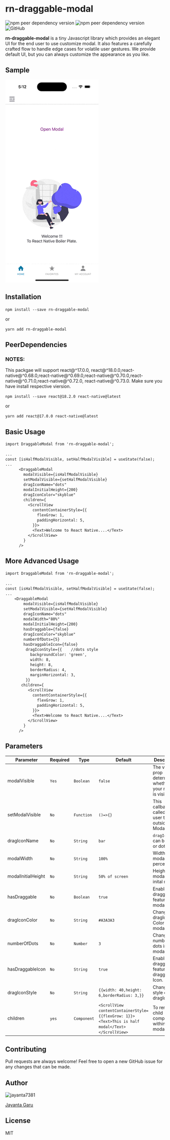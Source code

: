 # rn-draggable-modal

<img alt="npm peer dependency version" src="https://img.shields.io/npm/dependency-version/rn-draggable-modal/peer/react"> <img alt="npm peer dependency version" src="https://img.shields.io/npm/dependency-version/rn-draggable-modal/peer/react-native"> <img alt="GitHub" src="https://img.shields.io/github/license/jayanta-hub/rn-draggable-modal">

**rn-draggable-modal** is a tiny Javascript library which provides an elegant UI for the end user to use customize modal. It also features a carefully crafted flow to handle edge cases for volatile user gestures. We provide default UI, but you can always customize the appearance as you like.

## Sample

![Sample](./ios.gif)

## Installation

`npm install --save rn-draggable-modal`

or

`yarn add rn-draggable-modal`

## PeerDependencies

### NOTES:

This packgae will support react@^17.0.0, react@^18.0.0,react-native@^0.68.0,react-native@^0.69.0,react-native@^0.70.0,react-native@^0.71.0,react-native@^0.72.0, react-native@^0.73.0. Make sure you have install respective viersion.

`npm install --save react@18.2.0 react-native@latest`

or

`yarn add react@17.0.0 react-native@latest`

## Basic Usage

```
import DraggableModal from 'rn-draggable-modal';

...
const [isHalfModalVisible, setHalfModalVisible] = useState(false);
...
      <DraggableModal
        modalVisible={isHalfModalVisible}
        setModalVisible={setHalfModalVisible}
        dragIconName="dots"
        modalInitialHeight={200}
        dragIconColor="skyblue"
        children={
          <ScrollView
            contentContainerStyle={{
              flexGrow: 1,
              paddingHorizontal: 5,
            }}>
            <Text>Welcome to React Native....</Text>
          </ScrollView>
        }
      />
```

## More Advanced Usage

```
import DraggableModal from 'rn-draggable-modal';

...
const [isHalfModalVisible, setHalfModalVisible] = useState(false);
...
    <DraggableModal
        modalVisible={isHalfModalVisible}
        setModalVisible={setHalfModalVisible}
        dragIconName="dots"
        modalWidth="80%"
        modalInitialHeight={200}
        hasDraggable={false}
        dragIconColor="skyblue"
        numberOfDots={5}
        hasDraggableIcon={false}
         dragIconStyle={{    //dots style
           backgroundColor: 'green',
           width: 8,
           height: 8,
           borderRadius: 4,
           marginHorizontal: 3,
         }}
       children={
          <ScrollView
            contentContainerStyle={{
              flexGrow: 1,
              paddingHorizontal: 5,
            }}>
            <Text>Welcome to React Native....</Text>
          </ScrollView>
        }
      />
```

## Parameters

| Parameter          | Required | Type        | Default                                                                                          | Description                                                 |
| ------------------ | -------- | ----------- | ------------------------------------------------------------------------------------------------ | ----------------------------------------------------------- |
| modalVisible       | `Yes`    | `Boolean`   | `false`                                                                                          | The visible prop determines whether your modal is visible.. |
| setModalVisible    | `No`     | `Function`  | `()=>{}`                                                                                         | This callback is called when user taps outside of a Modal.  |
| dragIconName       | `No`     | `String`    | `bar`                                                                                            | `dragIconName` can be bar or dots.                          |
| modalWidth         | `No`     | `String`    | `100%`                                                                                           | Width of modal in percentage.                               |
| modalInitialHeight | `No`     | `String`    | `50% of screen`                                                                                  | Height of modal at inital render.                           |
| hasDraggable       | `No`     | `Boolean`   | `true`                                                                                           | Enable draggable feature for modal.                         |
| dragIconColor      | `No`     | `String`    | `#A3A3A3`                                                                                        | Change dragIcon Color of modal .                            |
| numberOfDots       | `No`     | `Number`    | `3`                                                                                              | Change number of dots in modal.                             |
| hasDraggableIcon   | `No`     | `String`    | `true`                                                                                           | Enable draggable feature for draggable Icon.                |
| dragIconStyle      | `No`     | `String`    | `{{width: 40,height: 6,borderRadius: 3,}}`                                                       | Change the style of the dragIcon.                           |
| children           | `yes`    | `Component` | `<ScrollView contentContainerStyle={{flexGrow: 1}}><Text>This is half modal</Text></ScrollView>` | To render child component within modal.                     |

## Contributing

Pull requests are always welcome! Feel free to open a new GitHub issue for any changes that can be made.

## Author

![jayanta7381](https://www.npmjs.com/npm-avatar/eyJhbGciOiJIUzI1NiIsInR5cCI6IkpXVCJ9.eyJhdmF0YXJVUkwiOiJodHRwczovL3MuZ3JhdmF0YXIuY29tL2F2YXRhci81ZWZhZGY0MjdjNzliM2YxZDY0ODcxNzI0NjI2NWQzNz9zaXplPTEwMCZkZWZhdWx0PXJldHJvIn0.Ujb96nLBkk2Z0K5NilEVjWj-0Kpa6NTFeIV8c5Ip-mQ)

[Jayanta Garu](https://github.com/jayanta-hub)

## License

MIT
